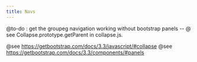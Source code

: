 ```yaml
---
title: Navs
---
```


@to-do : get the groupeg navigation working without bootstrap panels
-- @ see Collapse.prototype.getParent  in collapse.js.

@see https://getbootstrap.com/docs/3.3/javascript/#collapse
@see https://getbootstrap.com/docs/3.3/components/#panels